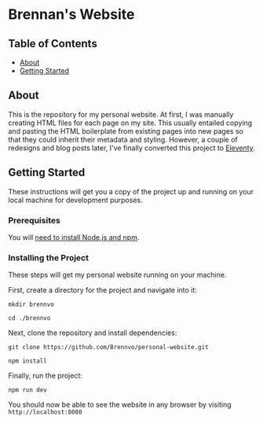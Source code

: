 # Brennan's Website

## Table of Contents

- [About](#about)
- [Getting Started](#getting_started)

## About <a name = "about"></a>

This is the repository for my personal website. At first, I was manually creating HTML files for each page on my site. This usually entailed copying and pasting the HTML boilerplate from existing pages into new pages so that they could inherit their metadata and styling. However, a couple of redesigns and blog posts later, I've finally converted this project to [Eleventy](https://www.11ty.dev/).

## Getting Started <a name = "getting_started"></a>

These instructions will get you a copy of the project up and running on your local machine for development purposes.

### Prerequisites

You will [need to install Node.js and npm](https://docs.npmjs.com/downloading-and-installing-node-js-and-npm).

### Installing the Project

These steps will get my personal website running on your machine.

First, create a directory for the project and navigate into it:

```console
mkdir brennvo

cd ./brennvo
```

Next, clone the repository and install dependencies:

```console
git clone https://github.com/Brennvo/personal-website.git

npm install
```

Finally, run the project:

```console
npm run dev
```

You should now be able to see the website in any browser by visiting `http://localhost:8080`
